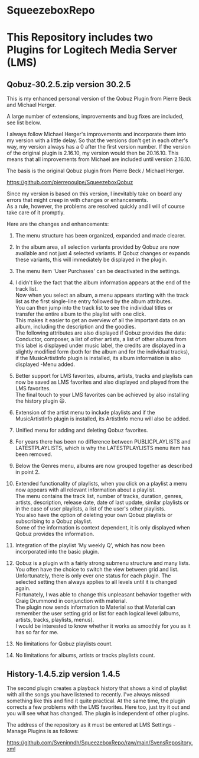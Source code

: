 # SqueezeboxRepo

This Repository includes two Plugins for Logitech Media Server (LMS)
=

Qobuz-30.2.5.zip  version 30.2.5
-

This is my enhanced personal version of the Qobuz Plugin from Pierre Beck and Michael Herger.

A large number of extensions, improvements and bug fixes are included, see list below.

I always follow Michael Herger's improvements and incorporate them into my version with a little delay.
So that the versions don't get in each other's way, my version always has a 0 after the first version number.
If the version of the original plugin is 2.16.10, my version would then be 20.16.10. This means that all improvements from Michael are included until version 2.16.10.

The basis is the original Qobuz plugin from Pierre Beck / Michael Herger.

https://github.com/pierrepoulpe/SqueezeboxQobuz

Since my version is based on this version, I inevitably take on board any errors that might creep in with changes or enhancements.  
As a rule, however, the problems are resolved quickly and I will of course take care of it promptly.

Here are the changes and enhancements:

1.  The menu structure has been organized, expanded and made clearer.
    
2.  In the album area, all selection variants provided by Qobuz are now available and not just 4 selected variants. If Qobuz changes or expands these variants, this will immediately be displayed in the plugin.
    
3.  The menu item 'User Purchases' can be deactivated in the settings.
    
4.  I didn't like the fact that the album information appears at the end of the track list.  
    Now when you select an album, a menu appears starting with the track list as the first single-line entry followed by the album attributes.  
    You can then jump into the track list to see the individual titles or transfer the entire album to the playlist with one click.  
    This makes it easier to get an overview of all the important data on an album, including the description and the goodies.  
    The following attributes are also displayed if Qobuz provides the data:  
    Conductor, composer, a list of other artists, a list of other albums from this label is displayed under music label, the credits are displayed in a slightly modified form (both for the album and for the individual tracks), if the MusicArtistInfo plugin is installed, its album information is also displayed -Menu added.
    
5.  Better support for LMS favorites, albums, artists, tracks and playlists can now be saved as LMS favorites and also displayed and played from the LMS favorites.  
    The final touch to your LMS favorites can be achieved by also installing the history plugin 😃.
    
6.  Extension of the artist menu to include playlists and if the MusicArtistInfo plugin is installed, its ArtistInfo menu will also be added.
    
7.  Unified menu for adding and deleting Qobuz favorites.
    
8.  For years there has been no difference between PUBLICPLAYLISTS and LATESTPLAYLISTS, which is why the LATESTPLAYLISTS menu item has been removed.
    
9.  Below the Genres menu, albums are now grouped together as described in point 2.
    
10. Extended functionality of playlists, when you click on a playlist a menu now appears with all relevant information about a playlist.  
    The menu contains the track list, number of tracks, duration, genres, artists, description, release date, date of last update, similar playlists or in the case of user playlists, a list of the user's other playlists.  
    You also have the option of deleting your own Qobuz playlists or subscribing to a Qobuz playlist.  
    Some of the information is context dependent, it is only displayed when Qobuz provides the information.
    
11. Integration of the playlist 'My weekly Q', which has now been incorporated into the basic plugin.
    
12. Qobuz is a plugin with a fairly strong submenu structure and many lists. You often have the choice to switch the view between grid and list.  
    Unfortunately, there is only ever one status for each plugin. The selected setting then always applies to all levels until it is changed again.  
    Fortunately, I was able to change this unpleasant behavior together with Craig Drummond in conjunction with material.  
    The plugin now sends information to Material so that Material can remember the user setting grid or list for each logical level (albums, artists, tracks, playlists, menus).  
    I would be interested to know whether it works as smoothly for you as it has so far for me.

13. No limitations for Qobuz playlists count.
    
14. No limitations for albums, artists or tracks playlists count.


History-1.4.5.zip  version 1.4.5
-

The second plugin creates a playback history that shows a kind of playlist with all the songs you have listened to recently.
I've always missed something like this and find it quite practical.
At the same time, the plugin corrects a few problems with the LMS favorites. Here too, just try it out and you will see what has changed. The plugin is independent of other plugins.

The address of the repository as it must be entered at LMS Settings - Manage Plugins is as follows:

https://github.com/Sveninndh/SqueezeboxRepo/raw/main/SvensRepository.xml
